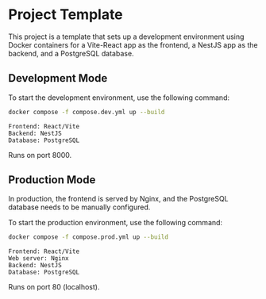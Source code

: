 # Project Template

This project is a template that sets up a development environment using Docker containers for a Vite-React app as the frontend, a NestJS app as the backend, and a PostgreSQL database.

## Development Mode

To start the development environment, use the following command:

```bash
docker compose -f compose.dev.yml up --build
```

    Frontend: React/Vite
    Backend: NestJS
    Database: PostgreSQL

Runs on port 8000.

## Production Mode

In production, the frontend is served by Nginx, and the PostgreSQL database needs to be manually configured.

To start the production environment, use the following command:

```bash
docker compose -f compose.prod.yml up --build
```

    Frontend: React/Vite
    Web server: Nginx
    Backend: NestJS
    Database: PostgreSQL

Runs on port 80 (localhost).
